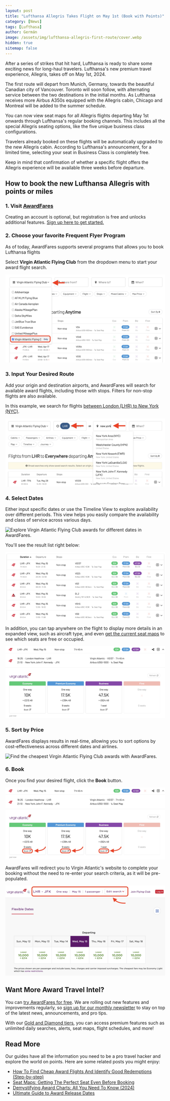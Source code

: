 ```yaml
---
layout: post
title: "Lufthansa Allegris Takes Flight on May 1st (Book with Points)"
category: [News]
tags: [Lufthasa]
author: Germán
image: /assets/img/lufthansa-allegris-first-route/cover.webp
hidden: true
sitemap: false
---
```


After a series of strikes that hit hard, Lufthansa is ready to share some exciting news for long-haul travelers. Lufthansa's new premium travel experience, Allegris, takes off on May 1st, 2024.

The first route will depart from Munich, Germany, towards the beautiful Canadian city of Vancouver. Toronto will soon follow, with alternating service between the two destinations in the initial months. As Lufthansa receives more Airbus A350s equipped with the Allegris cabin, Chicago and Montreal will be added to the summer schedule.

You can now view seat maps for all Allegris flights departing May 1st onwards through Lufthansa's regular booking channels. This includes all the special Allegris seating options, like the five unique business class configurations.

Travelers already booked on these flights will be automatically upgraded to the new Allegris cabin. According to Lufthansa's announcement, for a limited time, selecting your seat in Business Class is completely free.

Keep in mind that confirmation of whether a specific flight offers the Allegris experience will be available three weeks before departure.

## How to book the new Lufthansa Allegris with points or miles

### 1. Visit [AwardFares](https://awardfares.com/signup)

Creating an account is optional, but registration is free and unlocks additional features. [Sign up here to get started.](https://awardfares.com/signup)

### 2. Choose your favorite Frequent Flyer Program

As of today, AwardFares supports several programs that allows you to book Lufthansa flights

Select **Virgin Atlantic Flying Club** from the dropdown menu to start your award flight search.

<img src="../assets/img/introducing-flying-club/vs-ffp.webp" alt="Select Virgin Atlantic Flying Club in AwardFares." class="noborder"/>

### 3. Input Your Desired Route

Add your origin and destination airports, and AwardFares will search for available award flights, including those with stops. Filters for non-stop flights are also available.

In this example, we search for flights [between London (LHR) to New York (NYC)](https://awardfares.com/search?LHR.NYC.;z:flyingclub).

<img src="../assets/img/introducing-flying-club/route.webp" alt="Select a route when searching a Flying Club award in AwardFares." class="noborder"/>

### 4. Select Dates

Either input specific dates or use the Timeline View to explore availability over different periods. This view helps you easily compare the availability and class of service across various days.

<img src="../assets/img/introducing-flying-club/timeline-view.avif" alt="Explore Virgin Atlantic Flying Club awards for different dates in AwardFares." class="noborder"/>

You'll see the result list right below:

<img src="../assets/img/introducing-flying-club/results.webp" alt="Explore Flying Club awards for different dates in AwardFares." class="noborder"/>

In addition, you can tap anywhere on the flight to display more details in an expanded view, such as aircraft type, and even [get the current seat maps](https://blog.awardfares.com/seatmaps-guide/) to see which seats are free or occupied.

<img src="../assets/img/introducing-flying-club/details.webp" alt="Expand details for a given flights when searching a Flying Club award in AwardFares." class="noborder"/>

### 5. Sort by Price

AwardFares displays results in real-time, allowing you to sort options by cost-effectiveness across different dates and airlines.

<img src="../assets/img/introducing-flying-club/sort-by-price.avif" alt="Find the cheapest Virgin Atlantic Flying Club awards with AwardFares." class="noborder"/>

### 6. Book 

Once you find your desired flight, click the **Book** button.

<img src="../assets/img/introducing-flying-club/book.webp" alt="Book Flying Club award flights from AwardFares." class="noborder"/>

AwardFares will redirect you to Virgin Atlantic's website to complete your booking without the need to re-enter your search criteria, as it will be pre-populated.

<img src="../assets/img/introducing-flying-club/book-vs.webp" alt="Book Flying Club award flights from AwardFares." class="noborder"/>

## Want More Award Travel Intel?

You can [try AwardFares for free](https://awardfares.com/). We are rolling out new features and improvements regularly, so [sign up for our monthly newsletter](https://awardfares.com/newsletter) to stay on top of the latest news, announcements, and pro tips.

With our [Gold and Diamond tiers](https://awardfares.com/pricing), you can access premium features such as unlimited daily searches, alerts, seat maps, flight schedules, and more!

## Read More

Our guides have all the information you need to be a pro travel hacker and explore the world on points. Here are some related posts you might enjoy:

- [How To Find Cheap Award Flights And Identify Good Redemptions (Step-by-step)](https://blog.awardfares.com/how-to-find-cheap-award-flights/)
- [Seat Maps: Getting The Perfect Seat Even Before Booking](https://blog.awardfares.com/seatmaps-guide/)
- [Demystifying Award Charts: All You Need To Know (2024)](https://blog.awardfares.com/demystifying-award-charts/)
- [Ultimate Guide to Award Release Dates](https://blog.awardfares.com/ultimate-guide-to-award-release-dates/)
